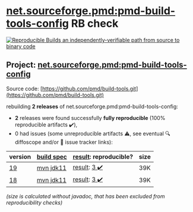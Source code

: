 [net.sourceforge.pmd:pmd-build-tools-config](https://search.maven.org/artifact/net.sourceforge.pmd/pmd-build-tools-config/) RB check
=======

[![Reproducible Builds](https://reproducible-builds.org/images/logos/rb.svg) an independently-verifiable path from source to binary code](https://reproducible-builds.org/)

## Project: [net.sourceforge.pmd:pmd-build-tools-config](https://search.maven.org/artifact/net.sourceforge.pmd/pmd-build-tools-config/)

Source code: [https://github.com/pmd/build-tools.git](https://github.com/pmd/build-tools.git)

rebuilding **2 releases** of net.sourceforge.pmd:pmd-build-tools-config:
- **2** releases were found successfully **fully reproducible** (100% reproducible artifacts :heavy_check_mark:),
- 0 had issues (some unreproducible artifacts :warning:, see eventual :mag: diffoscope and/or :memo: issue tracker links):

| version | [build spec](/BUILDSPEC.md) | [result](https://reproducible-builds.org/docs/jvm/): reproducible? | size |
| -- | --------- | ------ | -- |
| [19](https://search.maven.org/artifact/net.sourceforge.pmd/pmd-build-tools-config/19/pom) | [mvn jdk11](pmd-build-tools-config-19.buildspec) | [result](pmd-build-tools-config-19.buildinfo): [3 :heavy_check_mark: ](pmd-build-tools-config-19.buildcompare) | 39K |
| [18](https://search.maven.org/artifact/net.sourceforge.pmd/pmd-build-tools-config/18/pom) | [mvn jdk11](pmd-build-tools-config-18.buildspec) | [result](pmd-build-tools-config-18.buildinfo): [3 :heavy_check_mark: ](pmd-build-tools-config-18.buildcompare) | 39K |

<i>(size is calculated without javadoc, that has been excluded from reproducibility checks)</i>
